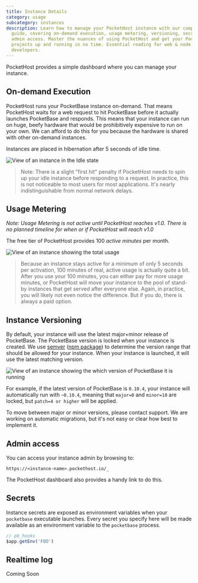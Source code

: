 ```yaml
---
title: Instance Details
category: usage
subcategory: instances
description: Learn how to manage your PocketHost instance with our comprehensive
  guide, covering on-demand execution, usage metering, versioning, secrets, and
  admin access. Master the nuances of using PocketHost and get your PocketBase
  projects up and running in no time. Essential reading for web & node.js
  developers.
---
```


PocketHost provides a simple dashboard where you can manage your instance.

## On-demand Execution

PocketHost runs your PocketBase instance on-demand. That means PocketHost waits for a web request to hit PocketBase before it actually launches PocketBase and responds. This means that your instance can run on huge, beefy hardware that would be prohibitively expensive to run on your own. We can afford to do this for you because the hardware is shared with other on-demand instances.

Instances are placed in hibernation after 5 seconds of idle time.

![View of an instance in the Idle state](/docs/instance-idle-screenshot.png)

> Note: There is a slight "first hit" penalty if PocketHost needs to spin up your idle instance before responding to a request. In practice, this is not noticeable to most users for most applications. It's nearly indistinguishable from normal network delays.

## Usage Metering

_Note: Usage Metering is not active until PocketHost reaches v1.0. There is no planned timeline for when or if PocketHost will reach v1.0_

The free tier of PocketHost provides 100 _active minutes_ per month.

![View of an instance showing the total usage](/docs/instance-usage-screenshot.png)

> Because an instance stays active for a minimum of only 5 seconds per activation, 100 minutes of real, active usage is actually quite a bit. After you use your 100 minutes, you can either pay for more usage minutes, or PocketHost will move your instance to the pool of stand-by instances that get served after everyone else. Again, in practice, you will likely not even notice the difference. But if you do, there is always a paid option.

## Instance Versioning

By default, your instance will use the latest major+minor release of PocketBase. The PocketBase version is locked when your instance is created. We use [semver](https://semver.org/) ([npm package](https://docs.npmjs.com/cli/v6/using-npm/semver)) to determine the version range that should be allowed for your instance. When your instance is launched, it will use the latest matching version.

![View of an instance showing the which version of PocketBase it is running](/docs/instance-version-screenshot.png)

For example, if the latest version of PocketBase is `0.10.4`, your instance will automatically run with `~0.10.4`, meaning that `major=0` and `minor=10` are locked, but `patch=4 or higher` will be applied.

To move between major or minor versions, please contact support. We are working on automatic migrations, but it's not easy or clear how best to implement it.

## Admin access

You can access your instance admin by browsing to:

```
https://<instance-name>.pockethost.io/_
```

The PocketHost dashboard also provides a handy link to do this.

## Secrets

Instance secrets are exposed as environment variables when your `pocketbase` executable launches. Every secret you specify here will be made available as an environment variable to the `pocketbase` process.

```ts
// pb_hooks
$app.getEnv('FOO')
```

## Realtime log

Coming Soon
